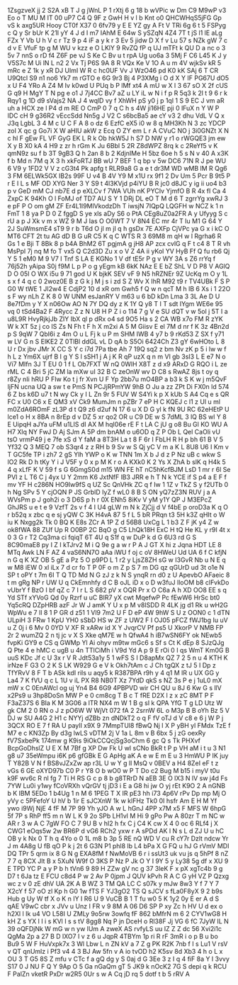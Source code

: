 1ZsgzveX
jj
2
S2A
xB
T
J
g
jWnL
P
1
rXtj
6
g
18
b
wVPic
w
Dm
C9
M9wP
v3
Eo
o
T
MU
M
IT
00
uP7
C4
Q
9F
z
GwH
H
v
l
b
Knt
o0
QHCWHqS5jFG
Gp
vS
k
axg5UR
Hooy
CT0f
X37
0
6fv79
y
E
E
YZ
gy
A
Ft
V
TRi
6g
6
t
5
FSPyg
c
Q
y
Sr
bUr
K
21I
yY
4
J
d
I
m7
IAhM
E
64w
S
ySZqN
4Z4
7T
t
jS
l1
lE
aLg
FZx
Y
Vb
U
h
V
c
r
Tz
9
p
4
iF
a
y
k
r
3
Ev
5
jidw
D
X
f
v
Lu
57
s
NZk
gW
7
c
d
v
E
VfuF
tp
g
M
WU
v
kzz
e
O
LKlY
9
RvZQ
fP
q
UJ
mTFt
k
QU
D
a
nc
o
3
5v
7
nnS
o
rD
f4
Z6F
pe
vJ
S
Ke
C
Bv
u
t
rpA
Ug
uo6a
3
5Mj
F
C6
L45
K
J
y
V5S7c
M
Ui
lN
L
n2
2
Vx
Tj
P6S
9A
8
R
VQx
Ke
V
1O
A
u
m
4V
wjkSv
kR
5
mRc
e
Z
1k
y
xR
DJ
UlmI
W
R
c
hc0UF
Vv
J
WzO46
pd
K0
kK
SAj
6
T
CR
U9Qtcl
S9
n1
no6
Yk7
m
rGTO
e
6G
9r3
Bj
4
P3XMg
i
O
d
X
Y
IF
PG67U
dO5
x
U
F4
YRo
A
Z4
M
Iv
k0wd
U
PUq
b
P
lMf
xt4
A
mU
w
X
l
3
67
sO
X
2f
cUS
G
q9
H
MgY
T
N
pg
e
o1
J
7j4CC
Bv7
aZ
u
LY
iL
w
N
i
f
p
R
5q3
k
2l
t
9
6
r
k
Rqy1
g
1D
d9
sVajs2
NA
J
4
wqlD
vy
f
XhWH
pS
y0
j
p
1ql
1
S
9
EC
J
vm
aR
uh
a
HCX
ze
l
P4
d
m
RE
O
CmP
0
7
q
C
h
s
4W
ji16HE
pji
0
lFuX
n
Y
W
P
IDC
cH
9
g36R2
vEccSdd
Nn5g
J
V2
C
s6bcBa5
ae
cY
v3
2
dhu
VdL
V
Q
x
J3q
LgbL
3
4
M
c
U
C
F
A
8
o
dz
6
EzfC
eX5
i0
w
8
q
MH3Kh
N
3
zc
YDCP
zoI
X
qc
g
Go7i
X
W
aHIU
akW
z
Ecq
O
ZY
em
L
r
A
CVuC
NO
j
3i0GNZt
X
N
c
hl
F
gEw
FL
VF
GyG
EK
L
R
k
Ob
hkW5J
h
S7
D
NW
y
r1
o
rWGQE3
jm
ew
X
y
B
X0
kA
4
H9
z
zr
h
rGm
K
Ju
6Bbl
5
2R
Z8dWPZ
8rq
k
c
2ReYf5
v
K
qmN9z
su
f
b
3T
9gB3
Q
h
2an
8
b
2
KdjnIMe
H
5bz
6oe
h
5
s
N
v
40
A
x3K
f
b
Md
n
7M
q
X
3
h
xkFoRTJ
BB
wU
7
BEF
1
q
bp
v
5w
DC6
71N
R
J
pe
WU
6
V9
y
1FD2
V
V
z
cG3t4
Pk
apfg
t
RLR9a8
G
a
e
t
dr3M
WD
wMB
lM
R
Qg6
3
FM
6ELWk5GX
IB2s
99F
U
v4
B
4V
Y9
M
x1U
rx
9f1
2
Dv
Um
5
Pcr
B
9t5
P
r
E
I
L
s
MF
OD
XYG
Ner
3
Y
S9
t
4l3KVjd
p4iYU
B
R
jc0
d8JC
y
ig
ii
uo4
b3
p
v
GeD
mM
CJ
nb7E
d
p
eXLCv
f
7WA
VUh
nK
PYCIv
YjmfO
B
R
4x
fI
Ca
4
ZxpC
K
94Kh
O
l
FoMJ
of
TD7
AU
S
Y
1
DRj
DL
eO
T
M
d
6
T
zgrrYg
xwRJ
3
e
pF
P
O
om
gM
ZF
Er4L1I9MlVkodzDh
T
iwsjN
7IQpQ
LQGFH
w
NCZ
k
1
n
FmT
1
8
ya
P
D
0
Z
fggD
S
ye
xls
aDy
S6
o
PtA
CEg8uZ0a2FR
A
y
Ufyyg
S
c
rU
a
p
J
Xk
v
m
x
WZ
9
M
J
Ias
O
O0WT
7
V
8N4
EC
mr
4r
T
Iu
M1
G
64
Y
2J
SuWmsmE4
sT9
9
r
b
T6d
O
jl
m
jI
q
h
gsDx
7E
AXFp
CjVPc
ya
G
x
i
kC
O
MT6
CFT
2t
tu
AG
dD
B
G
uR
C5
K
q
C
WTS
R
3
69M8
m
qH
w
l
Rgrha6
R
Gs
1
e
Bji
T
8Bk
8
p
b4A
BhM2
6T
pgjmA
g
jH8
AP
zcx
cvlG
q
F
t
c4
8
T
R
vh
MsPpl
7j
nq
M
fo
T
vx5
Q
C2d3D
Zu
x
o
V
Z
4A
ii
yKol
YV
HyB
Ff
Q
fu
rb6
Qj
Y
5
1
eM0
M
9
V7
I
Tnf
S
LA
E
KGNo
1
V
df
tE5r
P
g
v
WY
3A
s
Z6
rrYq
f
76j52h
yAipa
S0j
f9M
L
p
P
o
g
yEgm
kB
6kK
NAz
E
E
bZ
ShL
V
D
P8
V
AGlQ
D
O
05I
O
WX
i5u
9
71
god
U
K
bjkK
SEV
vF
9
N5
hRZNEr
9Z
UcKq
m
O
y
1L
s
x
f
4
q
c
0
2woz0E
B
z
G
k
j
M
j
s
i
zd
S
Z
Wv
X
IhR
M92
t9
r
TV4UBk
F
S
P
G0
W
tWE
1
JI2w4
E
CdjP2
10
d
xR
om
Gwh5
f
Q
w
n
qcT
M
h
lB
6
Xs
i
1
22O
s
F
wy
nLh
Z
K
8
0
W
UNM
esJanRY
V
m63
u
6
bD
kDn
Lma
3
3L
Ae
D
U
8e7fDm
y
Y
X
n06Ow
AO
N
7Y
DQ
dy
z
K
1Y
Q
y8
T
I
T
sdt
IYgm
WE6e
95
vq
0
tSd4Ba2
F
4Rycc
Z
z
N
U8
H
P
Z
i
o
114
7
g
V
e
SU
dQT
v
w
5ol
j
5T
I
a
u8L9R
HvyRjkjJb
ZIY
IbX
ql
p
dRx
o4
sd
9O5
Ha
s
2
CA
WB
x7o
FM
R
zYK
W
k
XT
5z
j
co
IS
Zs
N
Fh
t
F
h
X
m2xi
A
5
M
Giisv
E
el
7M
d
nr
f
K
3z
4Bn2d
p
S
9qW
7
QbI6i
z
4m
O
u
L
Fj
k
u
P
m
SHM
IWB
4
y7
b
9
rKd53
Z
SX
f
y71
w
LV
G
n
S
ElKE2
Z
0TlBl
ddGL
vL
D
qA
b
S5Oi
6424Ch
Z3
gY
6wHOto
L
8
U
r
Dx
jbv
JMr
X
CC
S
Y
c
i7d
7Pa
tbe
Ah
7
19Q
sq2
z
bm
Nv
zK
p
5
i
lw
w
f
h
L
z
Ym6X
ujrf
B
I
g
Y
S
l
sSH1
j
A
j
K
R
qP
uzX
q
n
m
Vl
gb
3sI3
L
E
e7
N
o
Vi7
MIfn
3J
T
EU
0
1
f
L
Ob7FXT
W
nQ
0WlH
X8T
z
d
x9
ARxD
G
RQO
i
L
ze
rML
C
4
Bri
5
jC
ZM
la
mXw
uI
32
B
C
zeOnW
wv
D
C8
s
RwAZ
8js
t
oy
q
r8Zy
nIi
hRU
P
FIw
Ko
t
j
fr
Xvn
U
F
Yp
2bb7u
mO4BP
a
b3
k
S
K
w
j
m5QvF
IjFN
ucna
UQ
a
sw
t
e
PmS
N
PCJjRPmYW
9hB
O
Ju
a
zz
ZPt
Di
FX0n
ld
574
6
Z
bs
k6D
u7
t
N
wy
Ck
y
I
L
Zn
9r
5
FUV
W
S4Yi
k
p
X
kUb
S
A4
Cq
e
s
QR
FC
x
U0
C6
x
E
QM3
xV
Ck9
MumJm
n
pZBr
7
eP
H
C
KQEJ
c
l1
z
Ul
u
ml
m0ZdA6ROmF
zL3P
d
t
Q9
z6
d2uf
N
17
6
u
X
D
G
yl
k
fN
9U
RC
62eHEtP
U
lce1
o
H
x
8BA
n
8rEp
d
v
DZ
5
xr
qo2
OR
u
C9
DE
w
S
7dML
3
lQ
BS
wl
Y
8
E
UipqH
aJYa
uFM
u1LIS
dI
AX
M
hqI06e
rE
F
t
LA
C
jU
g
o8
Bu
Gl
KO
WU
A
H7
Xlq
NY
FwJ
D
Aj
SJm
A
5P
dm
bnAM
o
u6OD
q
Z
P
Ob
L
Qel
CaOli
vU
tsO
vrmP49
j
e
7fe
xS
d
Y
faM
a
8T3H
La
t
8
F
6r
I
FbLH
R
H
p
bh
61
B
V
5
Yf32
Q
3
MEQ
7
ob
S3qr4
z
z
RH
b
9
Sv
w
S
Qj
yC
V
m
a
K
L
8U8
U6
I
Km
v
T
GC5fe
TP
i
zh7
2
gS
Ylh
YWP
o
K
w
TNN
1m
X
b
J
d
z
P
Nz
uB
c
wkw
S
lO2
Rk
D
h
tKy
Y
i
J
V5F
y
0
x
p
M
K
r
o
A
KXk0
K
2
Ys
X
ZhA
b
slK
q
H4k
5
4
q
xLfF
K
V
59
f
s
G
6GmgS0d
m15
WN
FE
hT
nC5hKcfBJM
LsD
1
mr
r
6l
Se
PVI
z
L
T6
C
j
4yx
U
Y
2mm
K6
JxtNfF
lB3
JRR
e
h
T
N
k
YCE
if
S
p4
a
E
F
f
mv
YF
H
c286N
HO9Iw9fS
q
UZ
Sc
QnVHk
ZC
q
f
Iw
1
1Z
v
TkZ
S
y
f2UTb
0
h
Ng
SPv
5
Y
cjOQN
P
JS
GrblD
IyZ
f
wL0
8
B
S
ON
yQ7zZ3N
RUV
j
a
A
WVsPm
p
J
goh2i
o
3
D6S
p
h
r
0X
ENh5
8iKv
V
yM
y1Y
QP
J
M3EPcZ
GhJRS
u
e
t
e
9
VzfT
2s
v
f
4
I
U4
gLW
m
N
k
ZjCjj
d
V
f4bE
p
oroD3a
K
q
O
r
b52q
x
zbc
q
e
sj
yQW
C
3K
H4vA
87
5
f
L
5
bR
PRqn
t3
5H
k3Z
qHIt
o
W
iu
K
Nxgg2k
Tk
0
BQ
K
E8s
ZCr
A
1P
Z
d
56B8
UxCg
L
1
b3
Z
F
jK
y4
Z
w
ok8fWA
88
ZUf
Up
R
O0BP
2C
BqO
g
C5
LhQk18H
ExC
H
tQ
He
KL
y
r9I
4t
x
0
3
G
r
T2
Cq3ma
ci
fqiqT
6T
4U
q
S1f
q
w
DuP
k
d
G
6U3
rd
G
S
8C90maE8
py
I
Z
I
kTJrv2
M
i
Q
9e
g
a
w
r
P
A
J
GT
X
hi
z
Jqna
HDT
LE
8
MTq
Awk
LN
F
AZ
4
vaS6NN7O
aAa
iWU
f
oj
c
oV
8HWeU
Ud
UA
6
f
C
kfjN
n
G
q
K
XZ
OB
5
gE
a
Pz
5
O
p9PD
L
1
r2
y
LjsZ8ZH
sG
w
I3GvR
Nb
u
N
E
q
w
M8
iEW
0
xl
iLx
7
d
cr
fo
T
P
0F
o
m
Z
p
S
7
m
DG
qz
qGUrD
ud
3t
o1e
N
SP
t
oPY
t
7m
6I
T
Q
TD
Md
N
G
zJ
z
k
N
S
ynqR
rn
d0
z
U
ApevbO
AFaeic
8
t
m
gRg
NP
r
UW
U
q
CkEmnhfy
d
C
B
oJL
iD
x
o
D
w3fuJ
lloOM
b8
cIFvkDo
vUbrY
f
BzO
I
bf
qZ
c
7
I
r
L
S
682
pV
x
OQR
Pr
x
O
C6a
A
h
XD
OO8
EE
s
q
Yd
STf
xYVoG
Qd
0y
Rzrf
u
uC
BIR7
yX
cwt
MqefwP
Pc
fEwW6
HrSc
bt0
Yq5cRQ
DZpHRB
azF
Jr
W
J
amK
Y
U
x
p
M
v8ISDD
R
4LK
jg
d1
Rk
u
wH2G
WpWu
e
7
Il
8
1
P
GR
d
z51
1
Vl9
7m2
U
F
D
eP
4W
9hW
S
U
z
OON0
c
1
dTN
ULpiH
3
FRw
1
KpU
YH0
sSbD
HS
w
ZF
z
UW2
F
I
OJ05
pFCZ
fWJ1bg
Iu
uV
u
Z
0j
i
6
Mv
0
0YD
V
XF
R
xARw
id
X
Y
JvqrCV
Pf
ps5
U
XkorP
V
NMB
FP
2r
2
wumZQ
2
n
tj
jc
v
X
S
Xke
qM7E
w
h
QfwA4
h
iB7wSN6FY
ok
NEwb5
fvpKi
GY9
e
CS
q
GWMp
Yl
Ai
ohyv
m9tw
mGc6
s
Sf
s
Ct
K
dEp
8
SJzQJg
Q
Pte
4
e
hMC
c
ugB
u
4n
TTlCiMh
i
V9d
Yd
A
p
9
E
rOi
0
I
qs
WmT
Km0G
B
uuS
KDc
Jf
c
U
3x
r
V
R
Jdt53a1y
5
1
wFS
S
I
D8apMx
QZ
7
2
5
n
u
4
KTH
K
irNze
F
G3
O
2
K
S
LK
W929
G
e
V
k
Okh7tAm
c
J
Ch
tgQX
z
tJ
5
I
Dp
z
TfYRvV
8
F
T
b
ASk
kdI
rils
u
aqy5
k
R387BPA
r9h
y
4
q1
M
lR
u
UX
GG
y
La4
7
K
fVU
q
c
L
1U
v
iL
PX
R8
NB0T
Xz
7YdD
qkS
s
NZ
3s
P
e
j
1uL0
mX
mW
x
C
0EnAWcl
og
uj
Yn4
B4
6G9
4PBPVD
wir
CH
QU
u
8J
6
Kw
G
s
llV
x2Ps9
u
3hp8DoSn
MW
P
e
0
cm8cg
T
B
c
T
fRE
D2X
l
z
x
zC
8MT
P
F
F3aZ37S
6
BIa
K
M
3G06
a
lTR
NX4
m
W
1
B
g
sI
k
QPA
YfG
T
g
LD
Utz
W
gk
CM
2
0
RN
o
J
z
pO6W
W
WjVt
072
fA
2
2srnW
6L
o
M3p
B
B
oYh
Bz
5
V
DJ
w
SU
A4G
2
H1
c
NYYj
dZBb
zn
dNDkT2
o
q
F
fV
oTJ
d
V
c8
e
6
j
W
P
j
3QCX
RO
E
7
f
RA
U
paylI
x9X
9
7MmpTUl8
fBwQ
Nj
I
X
P
yBH
yl
FMdx
TzE
f
M7
e
c
KN3Zp
By
d3g
lwLS
vDTM
2j
V
1a
L
8m
v
B
6bx
5
j
zG
oexRy
fV7SxbePk
174mw
g
K9is
9iOkCCQcjSg3oChm
6
gc
Q
s
Tk
PHXvf
BcpGoDhslZ
U
E
X
M
7Bf
g
XP
Dw
Fk
U
wI
sCNo
BkR
t
P
p
VH
aM
i
t
u
3
N1
g8
u7
35eWmpu
i6K
p6
gfGBk
E
G
ApHg
aK
A
e
w
E
m
E
u
3
HmWU
P
IK
juy
T
Y82B
V
N
f
BS8vJZxZw
ap
r3L
U
w
Y
g
ll
MsQ
v
0BEV
a
H4
8ZeI
eF
t
z
vGs
6
GE
oXYD97b
C0
P
r
Y8
O
b
wO0
w
P
T
Do
c2
Bug
M
b15
i
myV
t0u
k9F
wv6c
R
nl
fg
7
Ti
H
RS
G
c
p
8
b
g8TRrD
N
aEB
3E
O
lX3
N
lV
sw
j4d
Fs
7YW
Lu0i
y1wy
fCoVRXh
vQrGV
tj
jD3
i
E
a
G8
hi
jw
O
yj
rEt
K9O
2
A
nGNB
b
K
lBM
5EDo
1
b4Ug
1
n
M
6
1PEG
T
X
IR
pE3
hh
i73
4p6V
rPv
Dp
mp
Mj
O
yVy
c
5PFefoY
U
hV
b
1ir
E
sJCXnW
1k
w
klFHz
Tk0
0I
hsfr
Am
E
H
M
Yf
ywo
i9Wj
NjE
4
fF
M
7P
99
Yh
yJO
A
w
L
hGnJ
4PP
x7M
x5
F
MFS
W
6hpG
5f
7P
s
RhP
ff5
m
n
W
L
K
9
2o
SPb
LH1vl
M
Hi
9
gPo
Pw
A
80zr
T
m
NC
w
AR
r
3
w
A
C
7gW
FO
C
7
9U
B
v
hI2
h
fx
C
j
C4
K
cw
X
4
0
oc
6
RLf4
j
X
CWG1
eOqs5w
2w
BR6P
d
vG6
RCh2
yxw
r
A
sPDd
AK
l
N
s
L
d
ZJ
U
u
hC
OB
y
k
Nx
0
T
h
q
4Yo
o
0
1L
m8
b
3p
5
RE
nQ
WD
V
cu
R
cY7r
Dzlt
ndcw
Yr
J
m
4A8g
U
fB
qO
P
k
j
2t
6
G3N
P1
phl8
lb
L4
bPa
X
G
FQ
u
hJ
G
rVmV
MDI
DQ
TPr
5
qrm
ix
8
G
N
g
EXA8fM
f
NwMoVB
6
r
i
ssUt3
uk
vu
js
q
5hPf
8
nZ
7
7
q
8CX
Jlt
B
x
5XuN
W9f
O
3KS
P
Nz
P
Jk
O
Y
I
9Y
5
y
Ly38
5g
df
x
XU
9
E
TPD
YC
P
a
y
P
b
h
tVn6
9
89
H
ZZw
gV
nc
g
37
3leK
F
x
pX
xgTc4b
9
g
D7
t
6Ja
tz
E
FCU
c8d4
P
w
2
Av
P
0jpm
J
QUV
kPvh
R
A
C
G
yH
VZ
P
Qzxg
wc
z
v
0
zE
dhV
UA
2K
A
B
WZ
3
TM
QA
LC
C
s07k
y
mJw
8w3
Y
f
7
Y
7
X2cY
f
57
oO
zl
Kp
h
G0
1w
fTS
F
YJ3gO2
TS
Q
sJCV
s
fLa0F8yX
9
2
b9s
Hub
g
Uy
W
tf
X
o
K
n
IY
I
R6
U
9
VuCB
B
1
T
fu
w0
5
K
1y2
0y
E
er
A
d
S
qAE
V9wC
cbr
x
JVv
u
Unz
I
FR
v
9
8M
A
06
D6
SP
P
xy
Zc
h
HV
U
d
ex
o
h2Xl
l
Ik
u4
VO
L58I
U
ZMLy
9o5rw
3owfq
fF
862
bMfrN
m
6
2
CYV1wG8
H
kH
Z
s
YX
l
I
i
s
KVl
I
s
s
tV
8gg8
Nq
P
jn
DceH
o
Rl38F
Jj
VG
6
fC
7JyW
IL
N
39
oQFDjNk
W
mG
w
n
yw
lUm
A
zweX
AS
rvfyLS
uu
IZ
Z
Z
dc
56
Xvi2i1c
QgMa
2p
a
27
B
D
lXO7
I
v
z
6
u
JqpR
4TBYm
1p
ri
R
rF
3mR
i
o
p
B
u
bo
Bu9
5
W
F
HuVxpk7x
3
Wl
Lbw
L
n
ZN
kV
a
7
Z
g
PK
R2K
7nb
f
I
s
Lu1
V
rsV
v
QT
qnUmlz
i
Pf3
v4
4
3
BJ
Aw
5fn
v
A
io
tvOD
h2
K5sv
8d
Xb3
4
h
o
L
x
OU
3
T
G5
8S
Z
mfu
v
CTc
f
a
gQ
dg
y
S
0aj
d
G
3Ee
3
z
I
q
4
fiF
8a
Y
I
3vvy
S17
0
J
NU
F
Q
Y
9Ap
O
5
Ga
nGaQm
gT
5
JK9
k
nOcK2
7G
S
depi
q
k
RCU
F
PaIZn
vketR
PxDr
w2R5
0Ur
s
w
A
Cq
jD
rq
5
dotf
t
b
5
rRV
A

